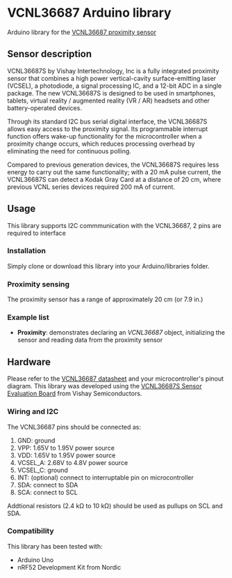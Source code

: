# VCNL36687 Arduino library
Arduino library for the [VCNL36687 proximity sensor](http://www.vishay.com/ppg?84907)

## Sensor description
VCNL36687S by Vishay Intertechnology, Inc is a fully integrated proximity sensor that combines a high power vertical-cavity surface-emitting laser (VCSEL), a photodiode, a signal processing IC, and a 12-bit ADC in a single package. The new VCNL36687S is designed to be used in smartphones, tablets, virtual reality / augmented reality (VR / AR) headsets and other battery-operated devices.

Through its standard I2C bus serial digital interface, the VCNL36687S allows easy access to the proximity signal. Its programmable interrupt function offers wake-up functionality for the microcontroller when a proximity change occurs, which reduces processing overhead by eliminating the need for continuous polling.

Compared to previous generation devices, the VCNL36687S requires less energy to carry out the same functionality; with a 20 mA pulse current, the VCNL36687S can detect a Kodak Gray Card at a distance of 20 cm, where previous VCNL series devices required 200 mA of current.    

## Usage

This library supports I2C commmunication with the VCNL36687, 2 pins are required to interface

### Installation

Simply clone or download this library into your Arduino/libraries folder.

### Proximity sensing

The proximity sensor has a range of approximately 20 cm (or 7.9 in.)

### Example list

* **Proximity**: demonstrates declaring an _VCNL36687_ object, initializing the sensor and reading data from the proximity sensor

## Hardware

Please refer to the [VCNL36687 datasheet](https://www.vishay.com/docs/84907/vcnl36687s.pdf) and your microcontroller's pinout diagram. This library was developed using the [VCNL36687S Sensor Evaluation Board](http://www.vishay.com/docs/84967/vcnl36687ssensorboardfiles.pdf) from Vishay Semiconductors. 

### Wiring and I2C

The VCNL36687 pins should be connected as:

1. GND: ground
2. VPP: 1.65V to 1.95V power source
3. VDD: 1.65V to 1.95V power source
4. VCSEL_A: 2.68V to 4.8V power source
5. VCSEL_C: ground
6. INT: (optional) connect to interruptable pin on microcontroller
7. SDA: connect to SDA
8. SCA: connect to SCL

Addtional resistors (2.4 kΩ to 10 kΩ) should be used as pullups on SCL and SDA.

### Compatibility

This library has been tested with:
* Arduino Uno
* nRF52 Development Kit from Nordic
